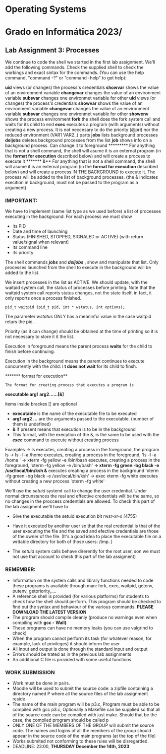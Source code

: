 # Operating Systems

# Grado en Informática 2023/

## Lab Assignment 3: Processes

We continue to code the shell we started in the first lab assignment. We'll add the following
commands. Check the supplied shell to check the workings and exact sintax for the commands. (You
can use the help command, "command -?" or "command -help" to get help):

**uid** views (or changes) the process's credentials
**showvar** shows the value of an environment variable
**changevar** changes the value of an environment variable
**subsvar** changes one environmet variable for other
**uid** views (or changes) the process's credentials
**showvar** shows the value of an environment variable
**changevar** changes the value of an environment variable
**subsvar** changes one environmet variable for other
**showenv** shows the process environment
**fork** the shell does the fork system call and waits for its child to end
**exec** executes a program (with arguments) without creating a new process. It is not neccesary to
do the priority (@pri) nor the reduced environment (VAR1 VAR2..) parts
**jobs** lists background processes
**deljobs** deletes background processes from the list
**job** shows info on a background process. Can change it to foreground
********* For anything that is not a shell command, the shell will asume it is an external program (in
the **format for execution** described below) and will create a process to execute it
******* &** For anything that is not a shell command, the shell will asume it is an external program (in
the **format for execution** described below) and will create a process IN THE
BACKGROUND to execute it. The process will be added to the list of background
processes. (the & indicates execition in background, must not be passed to the program as a
argument).

### IMPORTANT:

We have to implement (same list type as we used before) a list of processes executing in the
background. For each process we must show

- Its PID
- Date and time of launching
- Status (FINISHED, STOPPED, SIGNALED or ACTIVE) (with return value/signal when
    relevant)
- Its command line
- Its priority

The shell commands **_jobs_** and **_deljobs_** , show and manipulate that list. Only processes launched
from the shell to execute in the background will be added to the list.


We insert processes in the list as ACTIVE. We should update, with the waitpid system call, the
status of processes before printing. Note that the waitpid system call reports status changes, not the
state itself, in fact, it only reports once a process finished.

```
pid_t waitpid (pid_t pid, int * wstatus, int options);
```
The parameter _wstatus_ ONLY has a meaninful value in the case waitpid returs the pid.

Priority (as it can change) should be obtained at the time of printing so it is not necessary to
store it it the list.

Execution in foreground means the parent process **waits** for the child to finish before
continuing.

Execution in the background means the parent continues to execute concurrently with the child:
i **t does not wait** for its child to finsh.

******* format for execution**

```
The format for creating process that executes a program is
```
**executable arg1 arg2......[&]**

items inside brackes [] are optional

- **executable** is the name of the executable file to be executed
- **arg1 arg2 ...** are the arguments passed to the executable. (number of them is undefined)
- **&** if present means that execution is to be in the background
- This format, with the execption of the &, is the same to be used with the **_exec_** command to
    execute without creating process

Examples
-> ls
executes, creating a process in the foreground, the program ls
-> ls -l -a /home
executes, creating a process in the foreground, 'ls -l -a /home '
-> xterm -fg yellow -e /bin/bash
executes, creating a process in the foreground, 'xterm -fg yellow -e /bin/bash'
**-> xterm -fg green -bg black -e /usr/local/bin/ksh &**
executes creating a process in the background 'xterm -fg green -bg black -e /usr/local/bin/ksh'
-> exec xterm -fg white
executes without creating a new process 'xterm -fg white'

We'll use the _setuid_ systemt call to change the user credential. Under normal circunstances the
real and effective credentials will be the same, so no changes in the proccess credentials are allowed.
To check this part of the lab assigment we'll have to

- Give the executable the setuid execution bit rwsr-xr-x (4755)


- Have it executed by another user so that the real credential is that of the user executing
    the file and the saved and efective credentials are those of the owner of the file. (It's a
    good idea to place the executable file on a writable directory for both of those users:
    /tmp. )
- The _setuid_ system calls behave direrently for the root user, son we must not use that
    account to check this part of the lab assigment)

### REMEMBER:

- Information on the system calls and library functions needed to code these programs is available
    through man: fork, exec, waitpid, getenv, putenv, getpriority,....
- A reference shell is provided (for various platforms) for students to check how the shell should
    perform. This program should be checked to find out the syntax and behaviour of the various
    commands. **PLEASE DOWNLOAD THE LATEST VERSION**
- The program should compile cleanly (produce no warnings even when compiling with **gcc -**
    **Wall)**
- These programs can have no memory leaks (you can use valgrind to check)
- When the program cannot perform its task (for whatever reason, for example, lack of privileges)
    it should inform the user
- All input and output is done through the standard input and output
- Errors should be trated as in the previous lab assignments
- An additional C file is provided with some useful functions

### WORK SUBMISSION

- Work must be done in pairs.
- Moodle will be used to submit the source code: a zipfile containing a directory named P
    where all the source files of the lab assignment reside
- The name of the main program will be p3.c, Program must be able to be compiled with gcc
    p3.c, Optionally a Makefile can be supplied so that all of the source code can be compiled with
    just make. Should that be the case, the compiled program should be called p
- ONLY ONE OF THE MEMBERS OF THE GROUP will submit the source code. The names
    and logins of all the members of the group should appear in the source code of the main
    programs (at the top of the file)
- Works submited not conforming to these rules will be disregarded.
- DEADLINE: 23:00, **THURSDAY December the 14th, 2023**
